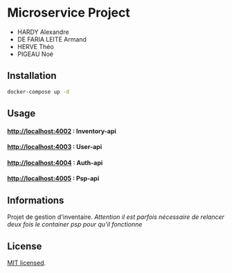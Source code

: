 # Microservice Project

- HARDY Alexandre
- DE FARIA LEITE Armand
- HERVE Théo
- PIGEAU Noé

## Installation

```bash
docker-compose up -d
```

## Usage

#### [http://localhost:4002](http://localhost:4002) : Inventory-api
#### [http://localhost:4003](http://localhost:4003) : User-api
#### [http://localhost:4004](http://localhost:4004) : Auth-api
#### [http://localhost:4005](http://localhost:4005) : Psp-api

## Informations

Projet de gestion d'inventaire.
*Attention il est parfois nécessaire de relancer deux fois le container psp pour qu'il fonctionne*

## License

[MIT licensed](LICENSE).